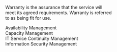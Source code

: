Warranty is the assurance that the service will  
meet its agreed requirements. Warranty is referred  
to as being fit for use.

Availability Management  
Capacity Management  
IT Service Continuity Management  
Information Security Management